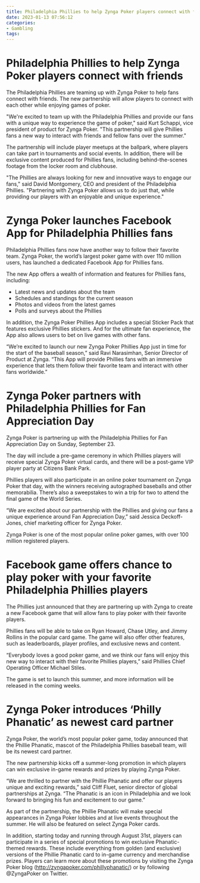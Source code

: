 ```yaml
---
title: Philadelphia Phillies to help Zynga Poker players connect with friends
date: 2023-01-13 07:56:12
categories:
- Gambling
tags:
---
```



#  Philadelphia Phillies to help Zynga Poker players connect with friends


The Philadelphia Phillies are teaming up with Zynga Poker to help fans connect with friends. The new partnership will allow players to connect with each other while enjoying games of poker.

"We're excited to team up with the Philadelphia Phillies and provide our fans with a unique way to experience the game of poker," said Kurt Schappi, vice president of product for Zynga Poker. "This partnership will give Phillies fans a new way to interact with friends and fellow fans over the summer."

The partnership will include player meetups at the ballpark, where players can take part in tournaments and social events. In addition, there will be exclusive content produced for Phillies fans, including behind-the-scenes footage from the locker room and clubhouse.

"The Phillies are always looking for new and innovative ways to engage our fans," said David Montgomery, CEO and president of the Philadelphia Phillies. "Partnering with Zynga Poker allows us to do just that, while providing our players with an enjoyable and unique experience."

#  Zynga Poker launches Facebook App for Philadelphia Phillies fans

Philadelphia Phillies fans now have another way to follow their favorite team. Zynga Poker, the world’s largest poker game with over 110 million users, has launched a dedicated Facebook App for Phillies fans.

The new App offers a wealth of information and features for Phillies fans, including:
- Latest news and updates about the team
- Schedules and standings for the current season
- Photos and videos from the latest games
- Polls and surveys about the Phillies

In addition, the Zynga Poker Phillies App includes a special Sticker Pack that features exclusive Phillies stickers. And for the ultimate fan experience, the App also allows users to bet on live games with other fans.

“We’re excited to launch our new Zynga Poker Phillies App just in time for the start of the baseball season,” said Ravi Narasimhan, Senior Director of Product at Zynga. “This App will provide Phillies fans with an immersive experience that lets them follow their favorite team and interact with other fans worldwide.”

#  Zynga Poker partners with Philadelphia Phillies for Fan Appreciation Day

 Zynga Poker is partnering up with the Philadelphia Phillies for Fan Appreciation Day on Sunday, September 23.

The day will include a pre-game ceremony in which Phillies players will receive special Zynga Poker virtual cards, and there will be a post-game VIP player party at Citizens Bank Park.

Phillies players will also participate in an online poker tournament on Zynga Poker that day, with the winners receiving autographed baseballs and other memorabilia. There’s also a sweepstakes to win a trip for two to attend the final game of the World Series.

“We are excited about our partnership with the Phillies and giving our fans a unique experience around Fan Appreciation Day,” said Jessica Deckoff-Jones, chief marketing officer for Zynga Poker.

Zynga Poker is one of the most popular online poker games, with over 100 million registered players.

#  Facebook game offers chance to play poker with your favorite Philadelphia Phillies players

The Phillies just announced that they are partnering up with Zynga to create a new Facebook game that will allow fans to play poker with their favorite players.

Phillies fans will be able to take on Ryan Howard, Chase Utley, and Jimmy Rollins in the popular card game. The game will also offer other features, such as leaderboards, player profiles, and exclusive news and content.

“Everybody loves a good poker game, and we think our fans will enjoy this new way to interact with their favorite Phillies players,” said Phillies Chief Operating Officer Michael Stiles.

The game is set to launch this summer, and more information will be released in the coming weeks.

#  Zynga Poker introduces ‘Philly Phanatic’ as newest card partner

Zynga Poker, the world’s most popular poker game, today announced that the Phillie Phanatic, mascot of the Philadelphia Phillies baseball team, will be its newest card partner.

The new partnership kicks off a summer-long promotion in which players can win exclusive in-game rewards and prizes by playing Zynga Poker.

“We are thrilled to partner with the Phillie Phanatic and offer our players unique and exciting rewards,” said Cliff Fluet, senior director of global partnerships at Zynga. “The Phanatic is an icon in Philadelphia and we look forward to bringing his fun and excitement to our game.”

As part of the partnership, the Phillie Phanatic will make special appearances in Zynga Poker lobbies and at live events throughout the summer. He will also be featured on select Zynga Poker cards.

In addition, starting today and running through August 31st, players can participate in a series of special promotions to win exclusive Phanatic-themed rewards. These include everything from golden (and exclusive) versions of the Phillie Phanatic card to in-game currency and merchandise prizes. Players can learn more about these promotions by visiting the Zynga Poker blog (http://zyngapoker.com/phillyphanatic/) or by following @ZyngaPoker on Twitter.